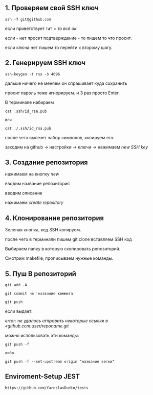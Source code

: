 ## 1. Проверяем свой SSH ключ 
```
ssh -T git@github.com
```
если приветствует гит = *то всё ок.*

если - нет просит подтверждение - то пишем то что просит.

если ключа нет пишем то перейти к второму шагу.

## 2. Генерируем SSH ключ
```
ssh-keygen -t rsa -b 4096
```
дальше ничего не меняем он спрашивает куда сохранить

просит пароль тоже игнорируем. и 3 раз просто Enter.

В терминале набираем
```
cat .ssh/id_rsa.pub 

или 

cat ./.ssh/id_rsa.pub
```
после чего вылезет набор символов, копируем его.

заходим на github -> настройки -> ключи -> нажимаем *new SSH key*
## 3. Создание репозитория

нажимаем на кнопку *new*

вводим название репозитория

вводим описание

нажимаем *create repository*

## 4. Клонирование репозитория

Зеленая кнопка, код SSH копируем. 

после чего в терминали пишем git clone вставляем SSH код

Выбираем папку в которую скопировать репозиторий.

Смотрим makefile, прописываем нужные команды.

## 5. Пуш В репозиторий
```
git add -A
```
```
git commit -m 'название коммита'
```
```
git push
```


если выдает:

*error: не удалось отправить некоторые ссылки в «github.com:user/reponame.git*

можно использовать эти команды:

```
git push -f

либо 

git push -f --set-upstream origin "название ветки"
```
## Enviroment-Setup JEST
```
https://github.com/YaroslavDudin/tests
```
